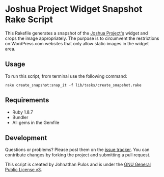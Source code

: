 Joshua Project Widget Snapshot Rake Script
==========================================

This Rakefile generates a snapshot of the [Joshua Project's](http://www.joshuaproject.net/) widget and crops the image appropriately.  The purpose is to circumvent the restrictions on WordPress.com websites that only allow static images in the widget area.

Usage
-----

To run this script,  from terminal use the following command:

`rake create_snapshot:snap_it -f lib/tasks/create_snapshot.rake`

Requirements
------------

* Ruby 1.8.7
* Bundler
* All gems in the Gemfile

Development
-----------

Questions or problems? Please post them on the [issue tracker](). You can contribute changes by forking the project and submitting a pull request.

This script is created by Johnathan Pulos and is under the [GNU General Public License v3](http://www.gnu.org/licenses/gpl-3.0-standalone.html).